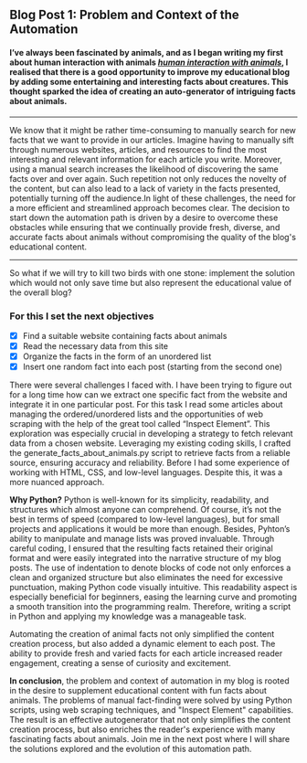 ## Blog Post 1: Problem and Context of the Automation

#### I’ve always been fascinated by animals, and as I began writing my first about human interaction with animals [*human interaction with animals*](https://github.com/23W-GBAC/NastLenBlog/blob/main/First_Post.md), I realised that there is a good opportunity to improve my educational blog by adding some entertaining and interesting facts about creatures. This thought sparked the idea of creating an auto-generator of intriguing facts about animals.
<hr>
We know that it might be rather time-consuming to manually search for new facts that we want to provide in our articles. Imagine having to manually sift through numerous websites, articles, and resources to find the most interesting and relevant information for each article you write. Moreover, using a manual search increases the likelihood of discovering the same facts over and over again. Such repetition not only reduces the novelty of the content, but can also lead to a lack of variety in the facts presented, potentially turning off the audience.In light of these challenges, the need for a more efficient and streamlined approach becomes clear. The decision to start down the automation path is driven by a desire to overcome these obstacles while ensuring that we continually provide fresh, diverse, and accurate facts about animals without compromising the quality of the blog's educational content. 

<hr>

So what if we will try to kill two birds with one stone: implement the solution which would not only save time but also represent the educational value of the overall blog? 
 
 ### For this I set the next objectives

- [x] Find a suitable website containing facts about animals
- [x] Read the necessary data from this site
- [x] Organize the facts in the form of an unordered list
- [x] Insert one random fact into each post (starting from the second one)

There were several challenges I faced with. I have been trying to figure out for a long time how can we extract one specific fact from the website and integrate it in one particular post. For this task I read some articles about managing the ordered/unordered lists and the opportunities of web scraping with the help of the great tool called “Inspect Element”. This exploration was especially crucial in developing a strategy to fetch relevant data from a chosen website. Leveraging my existing coding skills, I crafted the generate_facts_about_animals.py script to retrieve facts from a reliable source, ensuring accuracy and reliability. Before I had some experience of working with HTML, CSS, and low-level languages. Despite this, it was a more nuanced approach. 

**Why Python?**
Python is well-known for its simplicity, readability, and structures which almost anyone can comprehend. Of course, it’s not the best in terms of speed (compared to low-level languages), but for small projects and applications it would be more than enough. Besides, Pyhton’s ability to manipulate and manage lists was proved invaluable. Through careful coding, I ensured that the resulting facts retained their original format and were easily integrated into the narrative structure of my blog posts. The use of indentation to denote blocks of code not only enforces a clean and organized structure but also eliminates the need for excessive punctuation, making Python code visually intuitive. This readability aspect is especially beneficial for beginners, easing the learning curve and promoting a smooth transition into the programming realm.
Therefore, writing a script in Python and applying my knowledge was a manageable task. 

Automating the creation of animal facts not only simplified the content creation process, but also added a dynamic element to each post. The ability to provide fresh and varied facts for each article increased reader engagement, creating a sense of curiosity and excitement.

**In conclusion**, the problem and context of automation in my blog is rooted in the desire to supplement educational content with fun facts about animals. The problems of manual fact-finding were solved by using Python scripts, using web scraping techniques, and "Inspect Element" capabilities. The result is an effective autogenerator that not only simplifies the content creation process, but also enriches the reader's experience with many fascinating facts about animals. Join me in the next post where I will share the solutions explored and the evolution of this automation path.


